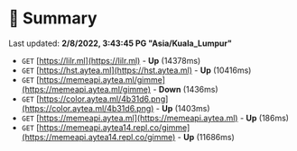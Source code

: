# 📖 Summary
Last updated: **2/8/2022, 3:43:45 PG "Asia/Kuala_Lumpur"**

- `GET` [https://lilr.ml](https://lilr.ml) - **Up** (14378ms)
- `GET` [https://hst.aytea.ml](https://hst.aytea.ml) - **Up** (10416ms)
- `GET` [https://memeapi.aytea.ml/gimme](https://memeapi.aytea.ml/gimme) - **Down** (1436ms)
- `GET` [https://color.aytea.ml/4b31d6.png](https://color.aytea.ml/4b31d6.png) - **Up** (1403ms)
- `GET` [https://memeapi.aytea.ml](https://memeapi.aytea.ml) - **Up** (186ms)
- `GET` [https://memeapi.aytea14.repl.co/gimme](https://memeapi.aytea14.repl.co/gimme) - **Up** (11686ms)
